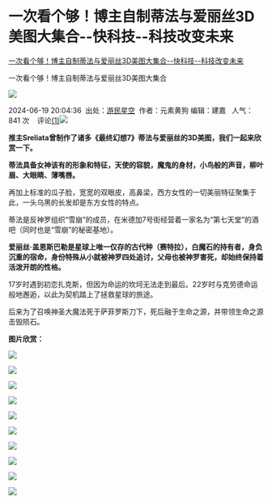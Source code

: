 # 一次看个够！博主自制蒂法与爱丽丝3D美图大集合--快科技--科技改变未来
[一次看个够！博主自制蒂法与爱丽丝3D美图大集合--快科技--科技改变未来](https://news.mydrivers.com/1/986/986729.htm) 

 一次看个够！博主自制蒂法与爱丽丝3D美图大集合

[![](https://github.com/ustczzh/MyClippings/blob/main/Images/2024-6-19%2021-00-54/0138e74f-3644-4ec2-9372-3d7d479f8894.gif?raw=true)
](https://jd.dangbei.com/x5s.html?kkj)

2024-06-19 20:04:36  出处：[游民星空](https://www.gamersky.com/news/202406/1776698.shtml)  作者：元素黄狗 编辑：建嘉   人气： 841 次    评论[(1)](https://comment8.mydrivers.com/review/986729-1.htm)![](https://github.com/ustczzh/MyClippings/blob/main/Images/2024-6-19%2021-00-54/31efeed3-7af6-4513-9b57-cff85b31ca65.png?raw=true)

**推主Sreliata曾制作了诸多《最终幻想7》蒂法与爱丽丝的3D美图，我们一起来欣赏一下。** 

**蒂法具备女神该有的形象和特征，天使的容貌，魔鬼的身材，小鸟般的声音，柳叶眉、大眼睛、薄嘴唇。** 

再加上标准的瓜子脸，宽宽的双眼皮，高鼻梁，西方女性的一切美丽特征聚集于此，一头乌黑的长发却是东方女性的特点。

蒂法是反神罗组织“雪崩”的成员，在米德加7号街经营着一家名为“第七天堂”的酒吧（同时也是“雪崩”的秘密基地）。

**爱丽丝·盖恩斯巴勒是星球上唯一仅存的古代种（赛特拉），白魔石的持有者，身负沉重的宿命，身份特殊从小就被神罗四处追讨，父母也被神罗害死，却始终保持着活泼开朗的性格。** 

17岁时遇到初恋扎克斯，但因为命运的坎坷无法走到最后。22岁时与克劳德命运般地邂逅，以此为契机踏上了拯救星球的旅途。

后来为了召唤神圣大魔法死于萨菲罗斯刀下，死后融于生命之源，并带领生命之源击毁陨石。

**图片欣赏：** 

![](https://github.com/ustczzh/MyClippings/blob/main/Images/2024-6-19%2021-00-54/60e8eb96-350d-4649-b334-79359b6e362d.jpeg?raw=true)

![](https://github.com/ustczzh/MyClippings/blob/main/Images/2024-6-19%2021-00-54/5d0e12d3-2bf0-41d7-85ca-97e3dfec7ab7.jpeg?raw=true)

![](https://github.com/ustczzh/MyClippings/blob/main/Images/2024-6-19%2021-00-54/c06c31af-133c-419d-927b-95c483f04c83.jpeg?raw=true)

![](https://github.com/ustczzh/MyClippings/blob/main/Images/2024-6-19%2021-00-54/76b8c231-2355-4e8c-979b-6a0d617a8c44.jpeg?raw=true)

![](https://github.com/ustczzh/MyClippings/blob/main/Images/2024-6-19%2021-00-54/a94cd648-aa47-4b95-8ab2-6e294ab718ac.jpeg?raw=true)

![](https://github.com/ustczzh/MyClippings/blob/main/Images/2024-6-19%2021-00-54/0fc3ea68-7644-4f89-821a-547ab21b3c92.jpeg?raw=true)

![](https://github.com/ustczzh/MyClippings/blob/main/Images/2024-6-19%2021-00-54/2d43163b-e9ec-4f44-83c8-6c5684beae99.jpeg?raw=true)

![](https://github.com/ustczzh/MyClippings/blob/main/Images/2024-6-19%2021-00-54/4ded1f8a-09bc-47e3-be4b-08dfa5a4f8b8.jpeg?raw=true)

![](https://github.com/ustczzh/MyClippings/blob/main/Images/2024-6-19%2021-00-54/bcf88b1c-a280-4a9b-b725-f87364501c37.jpeg?raw=true)

![](https://github.com/ustczzh/MyClippings/blob/main/Images/2024-6-19%2021-00-54/57a009f9-50bf-4466-a11c-689683a4aa29.jpeg?raw=true)